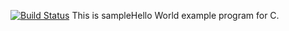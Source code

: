 [![Build Status](https://snap-ci.com/anishvenkat/Code/branch/master/build_image)](https://snap-ci.com/anishvenkat/Code/branch/master)
This is sampleHello World example program for C.


